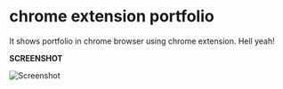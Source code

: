 # chrome extension portfolio
It shows portfolio in chrome browser using chrome extension. Hell yeah!

**SCREENSHOT**

![Screenshot](https://i.stack.imgur.com/qxmLL.png)

